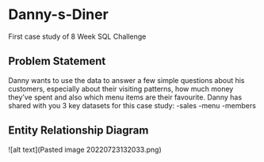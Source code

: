 # Danny-s-Diner
First case study of 8 Week SQL Challenge

## Problem Statement
Danny wants to use the data to answer a few simple questions about his customers, especially about their visiting patterns, how much money they’ve spent and also which menu items are their favourite.
Danny has shared with you 3 key datasets for this case study:
-sales
-menu
-members

## Entity Relationship Diagram

![alt text](Pasted image 20220723132033.png)
